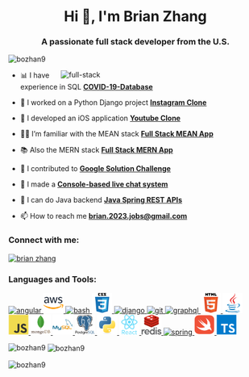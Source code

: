 <h1 align="center">Hi 👋, I'm Brian Zhang</h1>
<h3 align="center">A passionate full stack developer from the U.S.</h3>


<p align="left"> <img src="https://komarev.com/ghpvc/?username=bozhan9&label=Profile%20views&color=0e75b6&style=flat" alt="bozhan9" /> </p>
<img align="right" alt="full-stack" width="400" src="https://github.com/BoZhan9/BoZhan9/assets/60616192/a167ea18-13e2-4419-84d9-134436272e7b">

- 📊 I have experience in SQL **[COVID-19-Database](https://github.com/BoZhan9/COVID-19-Database)**

- 🐍 I worked on a Python Django project **[Instagram Clone](https://github.com/BoZhan9/InstaDemo)**

- 🍎 I developed an iOS application **[Youtube Clone](https://github.com/BoZhan9/iOS-YouTube)**

- 👨‍💻 I’m familiar with the MEAN stack **[Full Stack MEAN App](https://github.com/BoZhan9/MEAN-Stack)**

- 📚 Also the MERN stack **[Full Stack MERN App](https://github.com/BoZhan9/Smart-Brain)**

- 🤝 I contributed to **[Google Solution Challenge](https://github.com/she0930she/TeamScanMe)**

- 💬 I made a **[Console-based live chat system](https://github.com/BoZhan9/Live-Chat-System)**

- 🥂 I can do Java backend **[Java Spring REST APIs](https://github.com/BoZhan9/Spring-Rest-Api)**


- 📫 How to reach me **brian.2023.jobs@gmail.com**

<h3 align="left">Connect with me:</h3>
<p align="left">
<a href="https://linkedin.com/in/brian zhang" target="blank"><img align="center" src="https://raw.githubusercontent.com/rahuldkjain/github-profile-readme-generator/master/src/images/icons/Social/linked-in-alt.svg" alt="brian zhang" height="30" width="40" /></a>
</p>

<h3 align="left">Languages and Tools:</h3>
<p align="left"> <a href="https://angular.io" target="_blank" rel="noreferrer"> <img src="https://angular.io/assets/images/logos/angular/angular.svg" alt="angular" width="40" height="40"/> </a> <a href="https://aws.amazon.com" target="_blank" rel="noreferrer"> <img src="https://raw.githubusercontent.com/devicons/devicon/master/icons/amazonwebservices/amazonwebservices-original-wordmark.svg" alt="aws" width="40" height="40"/> </a> <a href="https://www.gnu.org/software/bash/" target="_blank" rel="noreferrer"> <img src="https://www.vectorlogo.zone/logos/gnu_bash/gnu_bash-icon.svg" alt="bash" width="40" height="40"/> </a> <a href="https://www.w3schools.com/css/" target="_blank" rel="noreferrer"> <img src="https://raw.githubusercontent.com/devicons/devicon/master/icons/css3/css3-original-wordmark.svg" alt="css3" width="40" height="40"/> </a> <a href="https://www.djangoproject.com/" target="_blank" rel="noreferrer"> <img src="https://cdn.worldvectorlogo.com/logos/django.svg" alt="django" width="40" height="40"/> </a> <a href="https://git-scm.com/" target="_blank" rel="noreferrer"> <img src="https://www.vectorlogo.zone/logos/git-scm/git-scm-icon.svg" alt="git" width="40" height="40"/> </a> <a href="https://graphql.org" target="_blank" rel="noreferrer"> <img src="https://www.vectorlogo.zone/logos/graphql/graphql-icon.svg" alt="graphql" width="40" height="40"/> </a> <a href="https://www.w3.org/html/" target="_blank" rel="noreferrer"> <img src="https://raw.githubusercontent.com/devicons/devicon/master/icons/html5/html5-original-wordmark.svg" alt="html5" width="40" height="40"/> </a> <a href="https://www.java.com" target="_blank" rel="noreferrer"> <img src="https://raw.githubusercontent.com/devicons/devicon/master/icons/java/java-original.svg" alt="java" width="40" height="40"/> </a> <a href="https://developer.mozilla.org/en-US/docs/Web/JavaScript" target="_blank" rel="noreferrer"> <img src="https://raw.githubusercontent.com/devicons/devicon/master/icons/javascript/javascript-original.svg" alt="javascript" width="40" height="40"/> </a> <a href="https://www.mongodb.com/" target="_blank" rel="noreferrer"> <img src="https://raw.githubusercontent.com/devicons/devicon/master/icons/mongodb/mongodb-original-wordmark.svg" alt="mongodb" width="40" height="40"/> </a> <a href="https://www.mysql.com/" target="_blank" rel="noreferrer"> <img src="https://raw.githubusercontent.com/devicons/devicon/master/icons/mysql/mysql-original-wordmark.svg" alt="mysql" width="40" height="40"/> </a> <a href="https://www.postgresql.org" target="_blank" rel="noreferrer"> <img src="https://raw.githubusercontent.com/devicons/devicon/master/icons/postgresql/postgresql-original-wordmark.svg" alt="postgresql" width="40" height="40"/> </a> <a href="https://www.python.org" target="_blank" rel="noreferrer"> <img src="https://raw.githubusercontent.com/devicons/devicon/master/icons/python/python-original.svg" alt="python" width="40" height="40"/> </a> <a href="https://reactjs.org/" target="_blank" rel="noreferrer"> <img src="https://raw.githubusercontent.com/devicons/devicon/master/icons/react/react-original-wordmark.svg" alt="react" width="40" height="40"/> </a> <a href="https://redis.io" target="_blank" rel="noreferrer"> <img src="https://raw.githubusercontent.com/devicons/devicon/master/icons/redis/redis-original-wordmark.svg" alt="redis" width="40" height="40"/> </a> <a href="https://spring.io/" target="_blank" rel="noreferrer"> <img src="https://www.vectorlogo.zone/logos/springio/springio-icon.svg" alt="spring" width="40" height="40"/> </a> <a href="https://developer.apple.com/swift/" target="_blank" rel="noreferrer"> <img src="https://raw.githubusercontent.com/devicons/devicon/master/icons/swift/swift-original.svg" alt="swift" width="40" height="40"/> </a> <a href="https://www.typescriptlang.org/" target="_blank" rel="noreferrer"> <img src="https://raw.githubusercontent.com/devicons/devicon/master/icons/typescript/typescript-original.svg" alt="typescript" width="40" height="40"/> </a> </p>

<p><img align="left" src="https://github-readme-stats.vercel.app/api/top-langs?username=bozhan9&show_icons=true&locale=en&layout=compact" alt="bozhan9" /></p>

<p>&nbsp;<img align="center" src="https://github-readme-stats.vercel.app/api?username=bozhan9&show_icons=true&locale=en" alt="bozhan9" /></p>

<p><img align="center" src="https://github-readme-streak-stats.herokuapp.com/?user=bozhan9&" alt="bozhan9" /></p>
